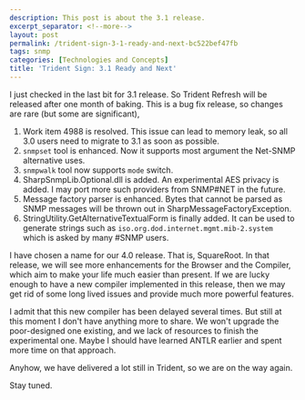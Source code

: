 ```yaml
---
description: This post is about the 3.1 release.
excerpt_separator: <!--more-->
layout: post
permalink: /trident-sign-3-1-ready-and-next-bc522bef47fb
tags: snmp
categories: [Technologies and Concepts]
title: 'Trident Sign: 3.1 Ready and Next'
---
```

I just checked in the last bit for 3.1 release. So Trident Refresh will be released after one month of baking. This is a bug fix release, so changes are rare (but some are significant),
<!--more-->

1. Work item 4988 is resolved. This issue can lead to memory leak, so all 3.0 users need to migrate to 3.1 as soon as possible.
1. `snmpset` tool is enhanced. Now it supports most argument the Net-SNMP alternative uses.
1. `snmpwalk` tool now supports `mode` switch.
1. SharpSnmpLib.Optional.dll is added. An experimental AES privacy is added. I may port more such providers from SNMP#NET in the future.
1. Message factory parser is enhanced. Bytes that cannot be parsed as SNMP messages will be thrown out in SharpMessageFactoryException.
1. StringUtility.GetAlternativeTextualForm is finally added. It can be used to generate strings such as `iso.org.dod.internet.mgmt.mib-2.system` which is asked by many #SNMP users.

I have chosen a name for our 4.0 release. That is, SquareRoot. In that release, we will see more enhancements for the Browser and the Compiler, which aim to make your life much easier than present. If we are lucky enough to have a new compiler implemented in this release, then we may get rid of some long lived issues and provide much more powerful features.

I admit that this new compiler has been delayed several times. But still at this moment I don't have anything more to share. We won't upgrade the poor-designed one existing, and we lack of resources to finish the experimental one. Maybe I should have learned ANTLR earlier and spent more time on that approach.

Anyhow, we have delivered a lot still in Trident, so we are on the way again.

Stay tuned.
